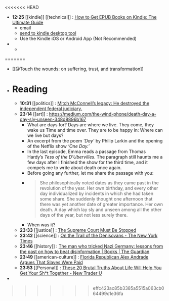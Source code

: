 <<<<<<< HEAD
- **12:25** [[kindle]] [[technical]] :  [How to Get EPUB Books on Kindle: The Ultimate Guide](https://kindlepreneur.com/epub-to-kindle/)
	- email
	- [send to kindle desktop tool](https://www.amazon.com/gp/sendtokindle)
	- Use the Kindle iOS or Android App (Not Recommended)
-
	-
=======
- [[@Touch the wounds: on suffering, trust, and transformation]]
- # Reading
	- **10:31** [[politics]] :  [Mitch McConnell’s legacy: He destroyed the independent federal judiciary.](https://slate.com/news-and-politics/2024/03/mitch-mcconnell-retire-trump-federal-judiciary.html)
	- **23:14** [[art]] :  https://medium.com/the-wind-phone/death-day-a-day-sly-unseen-348d8896b167
		- What are days for?
		  Days are where we live.
		  They come, they wake us
		  Time and time over.
		  They are to be happy in:
		  Where can we live but days?
		- An excerpt from the poem *‘Day’* by Philip Larkin and the opening of the Netflix show *‘One Day.’*
		- In the last episode, Emma reads a passage from Thomas Hardy’s *Tess of the D’Ubervilles*. The paragraph still haunts me a few days after I finished the show for the third time, and it compels me to write about death once again.
		- Before going any further, let me share the passage with you:
		- > She philosophically noted dates as they came past in the revolution of the year. Her own birthday, and every other day individualized by incidents in which she had taken some share. She suddenly thought one afternoon that there was yet another date of greater importance. Her own death. A day which lay sly and unseen among all the other days of the year, but not less surely there.
		- When was it?
	- **23:33** [[justice]] :  [The Supreme Court Must Be Stopped](https://www.thenation.com/article/archive/the-supreme-court-must-be-stopped/)
	- **23:42** [[science]] :  [On the Trail of the Denisovans - The New York Times](https://www.nytimes.com/2024/03/02/science/denisovan-neanderthal-dna.html)
	- **23:46** [[history]] :  [The man who tricked Nazi Germany: lessons from the past on how to beat disinformation | Books | The Guardian](https://www.theguardian.com/books/2024/mar/02/the-man-who-tricked-nazi-germany-lessons-from-the-past-on-how-to-beat-disinformation)
	- **23:49** [[american-culture]] :  [Florida Republican Alex Andrade Argues That Slaves Were Paid](https://www.rollingstone.com/politics/politics-news/florida-republican-alex-andrade-slaves-paid-1234979351/)
	- **23:53** [[Personal]] :  [These 20 Brutal Truths About Life Will Help You Get Your Sh*t Together - New Trader U](https://www.newtraderu.com/2024/03/02/these-20-brutal-truths-about-life-will-help-you-get-your-sht-together/)
-
>>>>>>> effc423ac85b3385a5515a063cb064499c1e36fa
